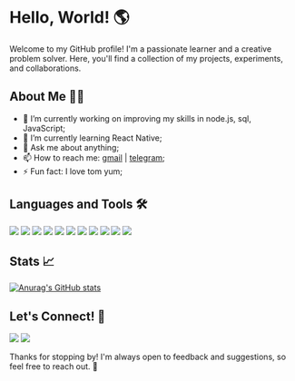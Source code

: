 # Hello, World! 🌎

Welcome to my GitHub profile! I'm a passionate learner and a creative problem solver. Here, you'll find a collection of my projects, experiments, and collaborations.

## About Me 👩‍💻

- 🔭 I’m currently working on improving my skills in node.js, sql, JavaScript;
- 🌱 I’m currently learning React Native;
- 💬 Ask me about anything;
- 📫 How to reach me: [gmail](mailto:[gaponenko800@gmail.com]) | [telegram](https://t.me/cloverfield11);
- ⚡ Fun fact: I love tom yum;

## Languages and Tools 🛠️

<p>
  <img src="https://img.shields.io/badge/-HTML5-%23E44D27?style=flat-square&logo=html5&logoColor=white" />
  <img src="https://img.shields.io/badge/-CSS3-%231572B6?style=flat-square&logo=css3&logoColor=white" />
  <img src="https://img.shields.io/badge/-JavaScript-%23F7DF1C?style=flat-square&logo=javascript&logoColor=black" />
  <img src="https://img.shields.io/badge/-Node.js-%23339933?style=flat-square&logo=node.js&logoColor=white" />
  <img src="https://img.shields.io/badge/-React_Native-%2361DAFB?style=flat-square&logo=react&logoColor=black" />
  <img src="https://img.shields.io/badge/-Express.js-%23404d59?style=flat-square&logo=express&logoColor=white" />
  <img src="https://img.shields.io/badge/-jQuery-%230769AD?style=flat-square&logo=jquery&logoColor=white" />
  <img src="https://img.shields.io/badge/-Docker-%230db7ed?style=flat-square&logo=docker&logoColor=white" />
  <img src="https://img.shields.io/badge/-MySQL-%2300f?style=flat-square&logo=mysql&logoColor=white" />
  <img src="https://img.shields.io/badge/-C%23-%23239120?style=flat-square&logo=c-sharp&logoColor=white" />
  <img src="https://img.shields.io/badge/-C++-%2300599C?style=flat-square&logo=c%2B%2B&logoColor=white" />
</p>

## Stats 📈

[![Anurag's GitHub stats](https://github-readme-stats.vercel.app/api?username=cloverfield11&show_icons=true&theme=radical)](https://github.com/anuraghazra/github-readme-stats)

## Let's Connect! 🤝

<p>
  <a href="https://www.linkedin.com/in/cloverfield11/"><img src="https://img.shields.io/badge/-LinkedIn-%230077B5?style=flat-square&logo=linkedin&logoColor=white" /></a>
  <a href="https://twitter.com/cloverfield11"><img src="https://img.shields.io/badge/-Twitter-%231DA1F2?style=flat-square&logo=twitter&logoColor=white" /></a>
</p>

Thanks for stopping by! I'm always open to feedback and suggestions, so feel free to reach out. 🎉
